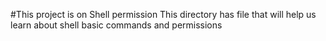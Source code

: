 #This project is on Shell permission 
This directory has file that will help us learn about shell basic commands and permissions

